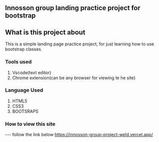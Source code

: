 ## Innosson group landing practice project for bootstrap

## What is this project about
This is a simple landing page practice project, for just learning how to use bootstrap 
classes.

### Tools used 
1) Vscode(text editor)
2) Chrome extension(can be any browser for viewing te
he site)

### Language Used
1) HTML5
2) CSS3
3) BOOTSRAPS

### How to view this site
--- follow the link below
      https://innosson-group-project-weld.vercel.app/
